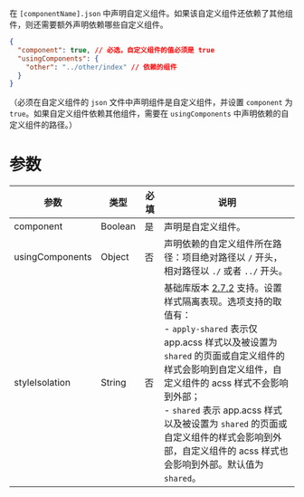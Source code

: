 在 `[componentName].json` 中声明自定义组件。如果该自定义组件还依赖了其他组件，则还需要额外声明依赖哪些自定义组件。

```json
{
  "component": true, // 必选，自定义组件的值必须是 true
  "usingComponents": {
    "other": "../other/index" // 依赖的组件
  }
}
```
（必须在自定义组件的 `json` 文件中声明组件是自定义组件，并设置 `component` 为 `true`。如果自定义组件依赖其他组件，需要在 `usingComponents` 中声明依赖的自定义组件的路径。）

# 参数

| 参数       | 类型    | 必填 | 说明                                                                                                      |
| ---------- | ------- | ---- | --------------------------------------------------------------------------------------------------------- |
| component      | Boolean | 是   | 声明是自定义组件。                                                                                       |
| usingComponents | Object  | 否   | 声明依赖的自定义组件所在路径：项目绝对路径以 `/` 开头，相对路径以 `./` 或者 `../` 开头。                |
| styleIsolation  | String  | 否   | 基础库版本 [2.7.2](https://opendocs.alipay.com/mini/framework/lib-upgrade-v2) 支持。设置样式隔离表现。选项支持的取值有：<br/>- `apply-shared` 表示仅 app.acss 样式以及被设置为 `shared` 的页面或自定义组件的样式会影响到自定义组件，自定义组件的 acss 样式不会影响到外部；<br/>- `shared` 表示 app.acss 样式以及被设置为 `shared` 的页面或自定义组件的样式会影响到外部，自定义组件的 acss 样式也会影响到外部。默认值为 `shared`。 |
